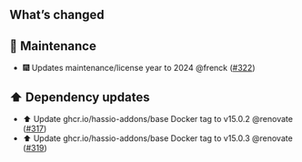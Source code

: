 ## What’s changed

## 🧰 Maintenance

- 🎆 Updates maintenance/license year to 2024 @frenck ([#322](https://github.com/hassio-addons/addon-appdaemon/pull/322))

## ⬆️ Dependency updates

- ⬆️ Update ghcr.io/hassio-addons/base Docker tag to v15.0.2 @renovate ([#317](https://github.com/hassio-addons/addon-appdaemon/pull/317))
- ⬆️ Update ghcr.io/hassio-addons/base Docker tag to v15.0.3 @renovate ([#319](https://github.com/hassio-addons/addon-appdaemon/pull/319))
